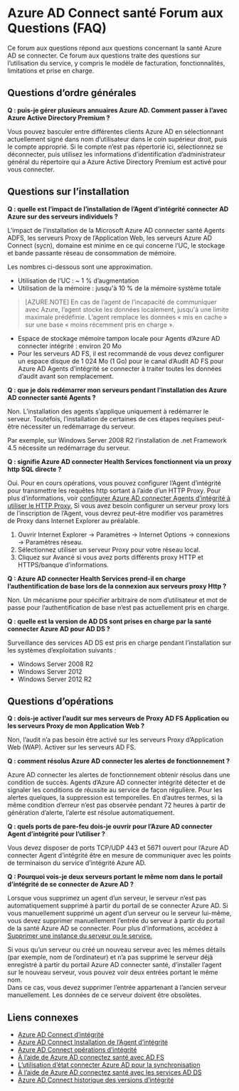 <properties
    pageTitle="Azure AD Connect santé Forum aux questions"
    description="Ce forum aux questions répond aux questions concernant la santé Azure AD se connecter. Ce forum aux questions traite des questions sur l’utilisation du service, y compris le modèle de facturation, fonctionnalités, limitations et prise en charge."
    services="active-directory"
    documentationCenter=""
    authors="billmath"
    manager="samueld"
    editor="curtand"/>

<tags
    ms.service="active-directory"
    ms.workload="identity"
    ms.tgt_pltfrm="na"
    ms.devlang="na"
    ms.topic="article"
    ms.date="10/18/2016"
    ms.author="vakarand"/>


# <a name="azure-ad-connect-health-frequently-asked-questions-faq"></a>Azure AD Connect santé Forum aux Questions (FAQ)

Ce forum aux questions répond aux questions concernant la santé Azure AD se connecter. Ce forum aux questions traite des questions sur l’utilisation du service, y compris le modèle de facturation, fonctionnalités, limitations et prise en charge.

## <a name="general-questions"></a>Questions d’ordre générales



**Q : puis-je gérer plusieurs annuaires Azure AD. Comment passer à l’avec Azure Active Directory Premium ?**

Vous pouvez basculer entre différentes clients Azure AD en sélectionnant actuellement signé dans nom d’utilisateur dans le coin supérieur droit, puis le compte approprié. Si le compte n’est pas répertorié ici, sélectionnez se déconnecter, puis utilisez les informations d’identification d’administrateur général du répertoire qui a Azure Active Directory Premium est activé pour vous connecter.

## <a name="installation-questions"></a>Questions sur l’installation



**Q : quelle est l’impact de l’installation de l’Agent d’intégrité connecter AD Azure sur des serveurs individuels ?**

L’impact de l’installation de la Microsoft Azure AD connecter santé Agents ADFS, les serveurs Proxy de l’Application Web, les serveurs Azure AD Connect (sycn), domaine est minime en ce qui concerne l’UC, le stockage et bande passante réseau de consommation de mémoire.

Les nombres ci-dessous sont une approximation.

- Utilisation de l’UC : ~ 1 % d’augmentation
- Utilisation de la mémoire : jusqu'à 10 % de la mémoire système totale

>[AZURE.NOTE] En cas de l’agent de l’incapacité de communiquer avec Azure, l’agent stocke les données localement, jusqu'à une limite maximale prédéfinie. L’agent remplace les données « mis en cache » sur une base « moins récemment pris en charge ».

- Espace de stockage mémoire tampon locale pour Agents d’Azure AD connecter intégrité : environ 20 Mo
- Pour les serveurs AD FS, il est recommandé de vous devez configurer un espace disque de 1 024 Mo (1 Go) pour le canal d’Audit AD FS pour Azure AD Agents d’intégrité se connecter à traiter toutes les données d’audit avant son remplacement.

**Q : que je dois redémarrer mon serveurs pendant l’installation des Azure AD connecter santé Agents ?**

Non. L’installation des agents s’applique uniquement à redémarrer le serveur. Toutefois, l’installation de certaines de ces étapes requises peut-être nécessiter un redémarrage du serveur.

Par exemple, sur Windows Server 2008 R2 l’installation de .net Framework 4.5 nécessite un redémarrage du serveur.


**Q : signifie Azure AD connecter Health Services fonctionnent via un proxy http SQL directe ?**

Oui.  Pour en cours opérations, vous pouvez configurer l’Agent d’intégrité pour transmettre les requêtes http sortant à l’aide d’un HTTP Proxy. Pour plus d’informations, voir [configurer Azure AD connecter Agents d’intégrité à utiliser le HTTP Proxy.](active-directory-aadconnect-health-agent-install.md#configure-azure-ad-connect-health-agents-to-use-http-proxy)
Si vous avez besoin configurer un serveur proxy lors de l’inscription de l’Agent, vous devrez peut-être modifier vos paramètres de Proxy dans Internet Explorer au préalable.
1. Ouvrir Internet Explorer -> Paramètres -> Internet Options -> connexions -> Paramètres réseau.
2. Sélectionnez utiliser un serveur Proxy pour votre réseau local.
3. Cliquez sur Avancé si vous avez ports différents proxy HTTP et HTTPS/banque d’informations.

**Q : Azure AD connecter Health Services prend-il en charge l’authentification de base lors de la connexion aux serveurs proxy Http ?**

Non. Un mécanisme pour spécifier arbitraire de nom d’utilisateur et mot de passe pour l’authentification de base n’est pas actuellement pris en charge.


**Q : quelle est la version de AD DS sont prises en charge par la santé connecter Azure AD pour AD DS ?**

Surveillance des services AD DS est pris en charge pendant l’installation sur les systèmes d’exploitation suivants :

- Windows Server 2008 R2
- Windows Server 2012
- Windows Server 2012 R2

## <a name="operations-questions"></a>Questions d’opérations



**Q : dois-je activer l’audit sur mes serveurs de Proxy AD FS Application ou les serveurs Proxy de mon Application Web ?**

Non, l’audit n’a pas besoin être activé sur les serveurs Proxy d’Application Web (WAP). Activer sur les serveurs AD FS.


**Q : comment résolus Azure AD connecter les alertes de fonctionnement ?**

Azure AD connecter les alertes de fonctionnement obtenir résolus dans une condition de succès. Agents d’Azure AD connecter intégrité détecter et de signaler les conditions de réussite au service de façon régulière. Pour les alertes quelques, la suppression est temporelles. En d’autres termes, si la même condition d’erreur n’est pas observée pendant 72 heures à partir de génération d’alerte, l’alerte est résolue automatiquement.




**Q : quels ports de pare-feu dois-je ouvrir pour l’Azure AD connecter Agent d’intégrité pour l’utiliser ?**

Vous devez disposer de ports TCP/UDP 443 et 5671 ouvert pour l’Azure AD connecter Agent d’intégrité être en mesure de communiquer avec les points de terminaison du service d’intégrité Azure AD.


**Q : Pourquoi vois-je deux serveurs portant le même nom dans le portail d’intégrité de se connecter de Azure AD ?**

Lorsque vous supprimez un agent d’un serveur, le serveur n’est pas automatiquement supprimé à partir du portail de se connecter Azure AD.  Si vous manuellement supprimé un agent d’un serveur ou le serveur lui-même, vous devez supprimer manuellement l’entrée du serveur à partir du portail de la santé Azure AD se connecter. Pour plus d’informations, accédez à [Supprimer une instance du serveur ou le service.](active-directory-aadconnect-health-operations.md#delete-a-server-or-service-instance)

Si vous qu’un serveur ou créé un nouveau serveur avec les mêmes détails (par exemple, nom de l’ordinateur) et n’a pas supprimé le serveur déjà enregistré à partir du portail Azure AD connecter santé, d’installer l’agent sur le nouveau serveur, vous pouvez voir deux entrées portant le même nom.  
Dans ce cas, vous devez supprimer l’entrée appartenant à l’ancien serveur manuellement. Les données de ce serveur doivent être obsolètes.

## <a name="related-links"></a>Liens connexes

* [Azure AD Connect d’intégrité](active-directory-aadconnect-health.md)
* [Azure AD Connect Installation de l’Agent d’intégrité](active-directory-aadconnect-health-agent-install.md)
* [Azure AD Connect opérations d’intégrité](active-directory-aadconnect-health-operations.md)
* [À l’aide de Azure AD connectez santé avec AD FS](active-directory-aadconnect-health-adfs.md)
* [L’utilisation d’état connecter Azure AD pour la synchronisation](active-directory-aadconnect-health-sync.md)
* [À l’aide de Azure AD connectez santé avec les services AD DS](active-directory-aadconnect-health-adds.md)
* [Azure AD Connect historique des versions d’intégrité](active-directory-aadconnect-health-version-history.md)
